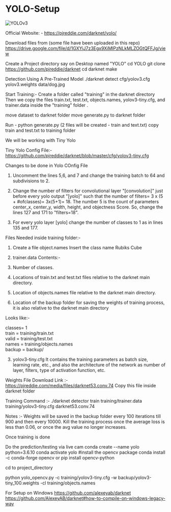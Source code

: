 # YOLO-Setup

![YOLOv3](https://encrypted-tbn0.gstatic.com/images?q=tbn%3AANd9GcSsQfpSLmDtzLmpLJBb4i-BtU4l99IuHmRmoA&usqp=CAU)

Official Website: - https://pjreddie.com/darknet/yolo/

Download files from (some file have been uploaded in this repo)
https://drive.google.com/file/d/1GXYiJ7z3Egx9XiMlPzNLkMLZOGtQFFJg/view

Create a Project directory say on Desktop named "YOLO"
cd YOLO
git clone https://github.com/pjreddie/darknet
cd darknet
make

Detection Using A Pre-Trained Model
./darknet detect cfg/yolov3.cfg yolov3.weights data/dog.jpg


Start Training:-
Create a folder called "training" in the darknet directory
Then we copy the files train.txt, test.txt, objects.names, yolov3-tiny.cfg, and trainer.data inside the "training" folder .

move dataset to darknet folder
move generate.py to darknet folder

Run -  python generate.py (2 files will be created - train and text.txt)
copy train and test.txt to training folder


We will be working with Tiny Yolo
 
Tiny Yolo Config File:- https://github.com/pjreddie/darknet/blob/master/cfg/yolov3-tiny.cfg
 
Changes to be done in Yolo COnfig File
 
1. Uncomment the lines 5,6, and 7 and change the training batch to 64 and subdivisions to 2.
 
2. Change the number of filters for convolutional layer "[convolution]" just before every yolo output "[yolo]" such that the number of filters= 3 x (5 + #ofclasses)= 3x(5+1)= 18. The number 5 is the count of parameters center_x, center_y, width, height, and objectness Score. So, change the lines 127 and 171 to "filters=18".
 
3. For every yolo layer [yolo] change the number of classes to 1 as in lines 135 and 177.
 
Files Needed inside training folder:-
 
1. Create a file object.names
Insert the class name
Rubiks Cube
 
2. trainer.data
Contents:-
1. Number of classes.
2. Locations of train.txt and test.txt files relative to the darknet main directory.
3. Location of objects.names file relative to the darknet main directory.
4. Location of the backup folder for saving the weights of training process, it is also relative to the darknet main directory
 
Looks like:-
 
classes= 1  
train  = training/train.txt  
valid  = training/test.txt  
names = training/objects.names  
backup = backup/
 
3. yolov3-tiny.cfg 
It contains the training parameters as batch size, learning rate, etc., and also the architecture of the network as number of layer, filters, type of activation function, etc.
 
Weights File Download Link :- https://pjreddie.com/media/files/darknet53.conv.74
Copy this file inside darknet folder

Training Command :- ./darknet detector train training/trainer.data training/yolov3-tiny.cfg darknet53.conv.74
 
Notes :-
Weights will be saved in the backup folder every 100 iterations till 900 and then every 10000.
Kill the training process once the average loss is less than 0.06, or once the avg value no longer increases.
 
Once training is done
 
Do the prediction/testing via live cam
conda create --name yolo python=3.6.10
conda activate yolo
#install the opencv package
conda install -c conda-forge opencv
or
pip install opencv-python
 
cd to project_directory
 
python yolo_opencv.py -c training/yolov3-tiny.cfg -w backup/yolov3-tiny_100.weights -cl training/objects.names
 
 
 

For Setup on Windows
https://github.com/alexeyab/darknet
https://github.com/AlexeyAB/darknet#how-to-compile-on-windows-legacy-way

